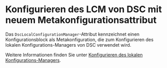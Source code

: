# <a name="configure-dsc-lcm-with-new-meta-configuration-attribute"></a>Konfigurieren des LCM von DSC mit neuem Metakonfigurationsattribut

Das `DscLocalConfigurationManager`-Attribut kennzeichnet einen Konfigurationsblock als Metakonfiguration, die zum Konfigurieren des lokalen Konfigurations-Managers von DSC verwendet wird. 

Weitere Informationen finden Sie unter [Konfigurieren des lokalen Konfigurations-Managers](https://msdn.microsoft.com/powershell/dsc/metaconfig).